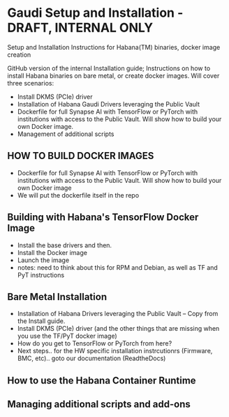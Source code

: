 # Gaudi Setup and Installation - DRAFT, INTERNAL ONLY
Setup and Installation Instructions for Habana(TM) binaries, docker image creation

GitHub version of the internal Installation guide; Instructions on how to install Habana binaries on bare metal, or create docker images.  Will cover three scenarios:
* Install DKMS (PCIe) driver
* Installation of Habana Gaudi Drivers leveraging the Public Vault
* Dockerfile for full Synapse AI with TensorFlow or PyTorch with institutions with access to the Public Vault.  Will show how to build your own Docker image.
* Management of additional scripts


## HOW TO BUILD DOCKER IMAGES
* Dockerfile for full Synapse AI with TensorFlow or PyTorch with institutions with access to the Public Vault.  Will show how to build your own Docker image
* We will put the dockerfile itself in the repo

## Building with Habana's TensorFlow Docker Image
* Install the base drivers and then. 
*	Install the Docker image
* Launch the image
* notes:  need to think about this for RPM and Debian, as well as TF and PyT instructions

## Bare Metal Installation
* Installation of Habana Drivers leveraging the Public Vault – Copy from the Install guide.
* Install DKMS (PCIe) driver (and the other things that are missing when you use the TF/PyT docker image)
* How do you get to TensorFlow or PyTorch from here? 
* Next steps.. for the HW specific installation instrcutionrs (Firmware, BMC, etc).. goto our documentation (ReadtheDocs)

## How to use the Habana Container Runtime

## Managing additional scripts and add-ons
